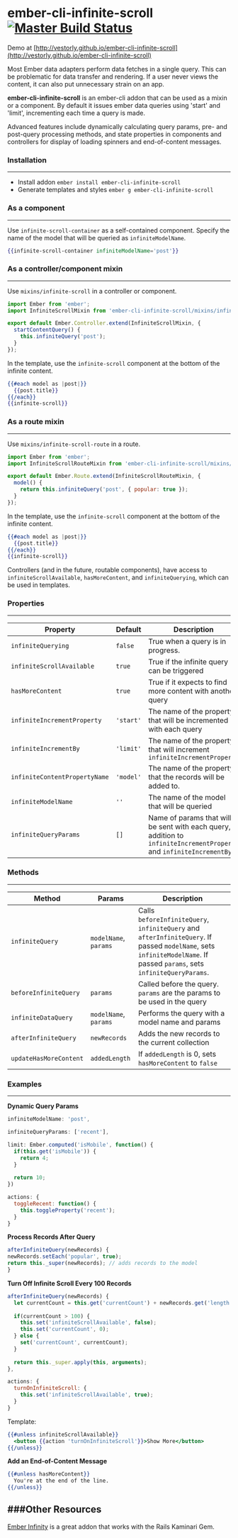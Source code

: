 # ember-cli-infinite-scroll [![Master Build Status](https://circleci.com/gh/Vestorly/ember-cli-infinite-scroll.png?style=shield)](https://circleci.com/gh/Vestorly/ember-cli-infinite-scroll/tree/master) 
Demo at [http://vestorly.github.io/ember-cli-infinite-scroll](http://vestorly.github.io/ember-cli-infinite-scroll)

Most Ember data adapters perform data fetches in a single query. This can be problematic for data transfer and rendering. If a user never views the content, it can also put unnecessary strain on an app.   

**ember-cli-infinite-scroll** is an ember-cli addon that can be used as a mixin or a component. By default it issues ember data queries using 'start' and 'limit', incrementing each time a query is made. 

Advanced features include dynamically calculating query params, pre- and post-query processing methods, and state properties in components and controllers for display of loading spinners and end-of-content messages. 

### Installation
---

* Install addon `ember install ember-cli-infinite-scroll`
* Generate templates and styles `ember g ember-cli-infinite-scroll`

### As a component
---

Use `infinite-scroll-container` as a self-contained component. Specify the name of the model that will be queried as `infiniteModelName`.

```handlebars
{{infinite-scroll-container infiniteModelName='post'}}
```

### As a controller/component mixin
---

Use `mixins/infinite-scroll` in a controller or component.

```javascript
import Ember from 'ember';
import InfiniteScrollMixin from 'ember-cli-infinite-scroll/mixins/infinite-scroll';

export default Ember.Controller.extend(InfiniteScrollMixin, {
  startContentQuery() {
    this.infiniteQuery('post');
  }
});
```

In the template, use the `infinite-scroll` component at the bottom of the 
infinite content.

```handlebars
{{#each model as |post|}}
  {{post.title}}
{{/each}}
{{infinite-scroll}}
```

### As a route mixin
---

Use `mixins/infinite-scroll-route` in a route.

```javascript
import Ember from 'ember';
import InfiniteScrollRouteMixin from 'ember-cli-infinite-scroll/mixins/infinite-scroll-route';

export default Ember.Route.extend(InfiniteScrollRouteMixin, {
  model() {
    return this.infiniteQuery('post', { popular: true });
  }
});
```

In the template, use the `infinite-scroll` component at the bottom of the infinite content.

```handlebars
{{#each model as |post|}}
  {{post.title}}
{{/each}}
{{infinite-scroll}}
```

Controllers (and in the future, routable components), have access to `infiniteScrollAvailable`, `hasMoreContent`, and `infiniteQuerying`, which can be used in templates.

### Properties
---

| Property | Default | Description |
|----------|-------------|---------|
| `infiniteQuerying` | `false` | True when a query is in progress. |
| `infiniteScrollAvailable` | `true` | True if the infinite query can be triggered |
| `hasMoreContent` | `true` | True if it expects to find more content with another query |
| `infiniteIncrementProperty` | `'start'` | The name of the property that will be incremented with each query |
| `infiniteIncrementBy` | `'limit'` | The name of the property that will increment `infiniteIncrementProperty` |
| `infiniteContentPropertyName` | `'model'` | The name of the property that the records will be added to. |
| `infiniteModelName` | `''` | The name of the model that will be queried |
| `infiniteQueryParams` | `[]` | Name of params that will be sent with each query, in addition to `infiniteIncrementProperty` and `infiniteIncrementBy` |

### Methods 
---

| Method | Params | Description |
|--------|--------|-------------|
| `infiniteQuery` | `modelName`, `params` | Calls `beforeInfiniteQuery`, `infiniteQuery` and `afterInfiniteQuery`. If passed `modelName`, sets `infiniteModelName`. If passed `params`, sets `infiniteQueryParams`. |
| `beforeInfiniteQuery` | `params` | Called before the query. `params` are the params to be used in the query |
| `infiniteDataQuery` | `modelName`, `params` | Performs the query with a model name and params |
| `afterInfiniteQuery` | `newRecords` | Adds the new records to the current collection |
| `updateHasMoreContent` | `addedLength` | If `addedLength` is 0, sets `hasMoreContent` to `false` |

### Examples
---

**Dynamic Query Params**

```javascript
infiniteModelName: 'post',

infiniteQueryParams: ['recent'],

limit: Ember.computed('isMobile', function() {
  if(this.get('isMobile')) {
    return 4;
  }
   
  return 10;
})

actions: {
  toggleRecent: function() {
    this.toggleProperty('recent');
  }
}
```


**Process Records After Query**

```javascript
afterInfiniteQuery(newRecords) {
newRecords.setEach('popular', true);
return this._super(newRecords); // adds records to the model
}
```


**Turn Off Infinite Scroll Every 100 Records** 

```javascript
afterInfiniteQuery(newRecords) {
  let currentCount = this.get('currentCount') + newRecords.get('length');
  
  if(currentCount > 100) {
    this.set('infiniteScrollAvailable', false);
    this.set('currentCount', 0);
  } else {
    set('currentCount', currentCount);
  } 
  
  return this._super.apply(this, arguments);
},

actions: {
  turnOnInfiniteScroll: {
    this.set('infiniteScrollAvailable', true);
  }
}
```

Template:
```handlebars
{{#unless infiniteScrollAvailable}}
  <button {{action 'turnOnInfiniteScroll'}}>Show More</button>
{{/unless}}
```

**Add an End-of-Content Message**

```handlebars
{{#unless hasMoreContent}}
  You're at the end of the line.
{{/unless}}
```

###Other Resources
---

[Ember Infinity](http://hhff.github.io/ember-infinity/) is a great addon that works with the Rails Kaminari Gem.
